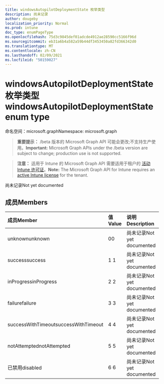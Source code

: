 ```yaml
---
title: windowsAutopilotDeploymentState 枚举类型
description: 尚未记录
author: dougeby
localization_priority: Normal
ms.prod: intune
doc_type: enumPageType
ms.openlocfilehash: 75d3c9845def01adcde4912ae28590cc5166f96d
ms.sourcegitcommit: eb31a6b4a582a59b44df3453450a82fd366342d0
ms.translationtype: MT
ms.contentlocale: zh-CN
ms.lasthandoff: 02/09/2021
ms.locfileid: "50159027"
---
```

# <a name="windowsautopilotdeploymentstate-enum-type"></a><span data-ttu-id="c26ea-103">windowsAutopilotDeploymentState 枚举类型</span><span class="sxs-lookup"><span data-stu-id="c26ea-103">windowsAutopilotDeploymentState enum type</span></span>

<span data-ttu-id="c26ea-104">命名空间：microsoft.graph</span><span class="sxs-lookup"><span data-stu-id="c26ea-104">Namespace: microsoft.graph</span></span>

> <span data-ttu-id="c26ea-105">**重要提示：** /beta 版本的 Microsoft Graph API 可能会更改;不支持生产使用。</span><span class="sxs-lookup"><span data-stu-id="c26ea-105">**Important:** Microsoft Graph APIs under the /beta version are subject to change; production use is not supported.</span></span>

> <span data-ttu-id="c26ea-106">**注意：** 适用于 Intune 的 Microsoft Graph API 需要适用于租户的 [活动 Intune 许可证](https://go.microsoft.com/fwlink/?linkid=839381)。</span><span class="sxs-lookup"><span data-stu-id="c26ea-106">**Note:** The Microsoft Graph API for Intune requires an [active Intune license](https://go.microsoft.com/fwlink/?linkid=839381) for the tenant.</span></span>

<span data-ttu-id="c26ea-107">尚未记录</span><span class="sxs-lookup"><span data-stu-id="c26ea-107">Not yet documented</span></span>

## <a name="members"></a><span data-ttu-id="c26ea-108">成员</span><span class="sxs-lookup"><span data-stu-id="c26ea-108">Members</span></span>
|<span data-ttu-id="c26ea-109">成员</span><span class="sxs-lookup"><span data-stu-id="c26ea-109">Member</span></span>|<span data-ttu-id="c26ea-110">值</span><span class="sxs-lookup"><span data-stu-id="c26ea-110">Value</span></span>|<span data-ttu-id="c26ea-111">说明</span><span class="sxs-lookup"><span data-stu-id="c26ea-111">Description</span></span>|
|:---|:---|:---|
|<span data-ttu-id="c26ea-112">unknown</span><span class="sxs-lookup"><span data-stu-id="c26ea-112">unknown</span></span>|<span data-ttu-id="c26ea-113">0</span><span class="sxs-lookup"><span data-stu-id="c26ea-113">0</span></span>|<span data-ttu-id="c26ea-114">尚未记录</span><span class="sxs-lookup"><span data-stu-id="c26ea-114">Not yet documented</span></span>|
|<span data-ttu-id="c26ea-115">success</span><span class="sxs-lookup"><span data-stu-id="c26ea-115">success</span></span>|<span data-ttu-id="c26ea-116">1 </span><span class="sxs-lookup"><span data-stu-id="c26ea-116">1</span></span>|<span data-ttu-id="c26ea-117">尚未记录</span><span class="sxs-lookup"><span data-stu-id="c26ea-117">Not yet documented</span></span>|
|<span data-ttu-id="c26ea-118">inProgress</span><span class="sxs-lookup"><span data-stu-id="c26ea-118">inProgress</span></span>|<span data-ttu-id="c26ea-119">2 </span><span class="sxs-lookup"><span data-stu-id="c26ea-119">2</span></span>|<span data-ttu-id="c26ea-120">尚未记录</span><span class="sxs-lookup"><span data-stu-id="c26ea-120">Not yet documented</span></span>|
|<span data-ttu-id="c26ea-121">failure</span><span class="sxs-lookup"><span data-stu-id="c26ea-121">failure</span></span>|<span data-ttu-id="c26ea-122">3 </span><span class="sxs-lookup"><span data-stu-id="c26ea-122">3</span></span>|<span data-ttu-id="c26ea-123">尚未记录</span><span class="sxs-lookup"><span data-stu-id="c26ea-123">Not yet documented</span></span>|
|<span data-ttu-id="c26ea-124">successWithTimeout</span><span class="sxs-lookup"><span data-stu-id="c26ea-124">successWithTimeout</span></span>|<span data-ttu-id="c26ea-125">4 </span><span class="sxs-lookup"><span data-stu-id="c26ea-125">4</span></span>|<span data-ttu-id="c26ea-126">尚未记录</span><span class="sxs-lookup"><span data-stu-id="c26ea-126">Not yet documented</span></span>|
|<span data-ttu-id="c26ea-127">notAttempted</span><span class="sxs-lookup"><span data-stu-id="c26ea-127">notAttempted</span></span>|<span data-ttu-id="c26ea-128">5 </span><span class="sxs-lookup"><span data-stu-id="c26ea-128">5</span></span>|<span data-ttu-id="c26ea-129">尚未记录</span><span class="sxs-lookup"><span data-stu-id="c26ea-129">Not yet documented</span></span>|
|<span data-ttu-id="c26ea-130">已禁用</span><span class="sxs-lookup"><span data-stu-id="c26ea-130">disabled</span></span>|<span data-ttu-id="c26ea-131">6 </span><span class="sxs-lookup"><span data-stu-id="c26ea-131">6</span></span>|<span data-ttu-id="c26ea-132">尚未记录</span><span class="sxs-lookup"><span data-stu-id="c26ea-132">Not yet documented</span></span>|




